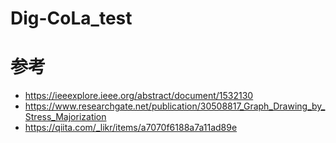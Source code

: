 # Dig-CoLa_test

# 参考
- https://ieeexplore.ieee.org/abstract/document/1532130
- https://www.researchgate.net/publication/30508817_Graph_Drawing_by_Stress_Majorization
- https://qiita.com/_likr/items/a7070f6188a7a11ad89e

